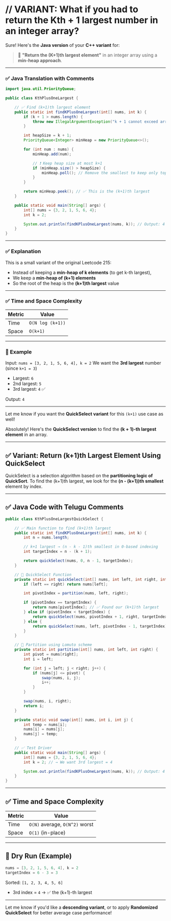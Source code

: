 # // VARIANT: What if you had to return the Kth + 1 largest number in an integer array?

Sure! Here's the **Java version** of your **C++ variant** for:

> 🔁 **"Return the (K+1)th largest element"** in an integer array using a **min-heap approach**.

---

### ✅ Java Translation with Comments

```java
import java.util.PriorityQueue;

public class KthPlusOneLargest {

    // ✅ Find (k+1)th largest element
    public static int findKPlusOneLargest(int[] nums, int k) {
        if (k + 1 > nums.length) {
            throw new IllegalArgumentException("k + 1 cannot exceed array size.");
        }

        int heapSize = k + 1;
        PriorityQueue<Integer> minHeap = new PriorityQueue<>();

        for (int num : nums) {
            minHeap.add(num);

            // ❗ Keep heap size at most k+1
            if (minHeap.size() > heapSize) {
                minHeap.poll(); // Remove the smallest to keep only top k+1 largest elements
            }
        }

        return minHeap.peek(); // ✅ This is the (k+1)th largest
    }

    public static void main(String[] args) {
        int[] nums = {3, 2, 1, 5, 6, 4};
        int k = 2;

        System.out.println(findKPlusOneLargest(nums, k)); // Output: 4 → (3rd largest)
    }
}
```

---

### ✅ Explanation

This is a small variant of the original Leetcode 215:

* Instead of keeping a **min-heap of k elements** (to get k-th largest),
* We keep a **min-heap of (k+1) elements**
* So the root of the heap is the **(k+1)th largest** value

---

### ✅ Time and Space Complexity

| Metric | Value            |
| ------ | ---------------- |
| Time   | `O(N log (k+1))` |
| Space  | `O(k+1)`         |

---

### 🧠 Example

Input: `nums = [3, 2, 1, 5, 6, 4], k = 2`
We want the **3rd largest** number (since `k+1 = 3`)

* Largest: `6`
* 2nd largest: `5`
* 3rd largest: `4` ✅

Output: `4`

---

Let me know if you want the **QuickSelect variant** for this `(k+1)` use case as well!



Absolutely! Here's the **QuickSelect version** to find the **(k + 1)-th largest element** in an array.

---

## ✅ Variant: Return (k+1)th Largest Element Using QuickSelect

QuickSelect is a selection algorithm based on the **partitioning logic of QuickSort**.
To find the (k+1)th largest, we look for the **(n - (k+1))th smallest** element by index.

---

## ✅ Java Code with Telugu Comments

```java
public class KthPlusOneLargestQuickSelect {

    // ✅ Main function to find (k+1)th largest
    public static int findKPlusOneLargest(int[] nums, int k) {
        int n = nums.length;

        // k+1 largest → (n - k - 1)th smallest in 0-based indexing
        int targetIndex = n - (k + 1);

        return quickSelect(nums, 0, n - 1, targetIndex);
    }

    // 🔁 QuickSelect Function
    private static int quickSelect(int[] nums, int left, int right, int targetIndex) {
        if (left == right) return nums[left];

        int pivotIndex = partition(nums, left, right);

        if (pivotIndex == targetIndex) {
            return nums[pivotIndex]; // ✅ Found our (k+1)th largest
        } else if (pivotIndex < targetIndex) {
            return quickSelect(nums, pivotIndex + 1, right, targetIndex); // 🔁 Right side
        } else {
            return quickSelect(nums, left, pivotIndex - 1, targetIndex); // 🔁 Left side
        }
    }

    // 🔁 Partition using Lomuto scheme
    private static int partition(int[] nums, int left, int right) {
        int pivot = nums[right];
        int i = left;

        for (int j = left; j < right; j++) {
            if (nums[j] <= pivot) {
                swap(nums, i, j);
                i++;
            }
        }

        swap(nums, i, right);
        return i;
    }

    private static void swap(int[] nums, int i, int j) {
        int temp = nums[i];
        nums[i] = nums[j];
        nums[j] = temp;
    }

    // ✅ Test Driver
    public static void main(String[] args) {
        int[] nums = {3, 2, 1, 5, 6, 4};
        int k = 2; // → We want 3rd largest = 4

        System.out.println(findKPlusOneLargest(nums, k)); // Output: 4
    }
}
```

---

## ✅ Time and Space Complexity

| Metric | Value                          |
| ------ | ------------------------------ |
| Time   | `O(N)` average, `O(N^2)` worst |
| Space  | `O(1)` (in-place)              |

---

## 🧠 Dry Run (Example)

```java
nums = [3, 2, 1, 5, 6, 4], k = 2
targetIndex = 6 - 3 = 3
```

Sorted: `[1, 2, 3, 4, 5, 6]`

* 3rd index = `4` → ✅ the (k+1)-th largest

---

Let me know if you'd like a **descending variant**, or to apply **Randomized QuickSelect** for better average case performance!
